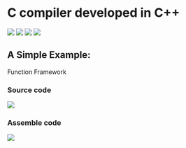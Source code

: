 # C compiler developed in C++


![](https://img.shields.io/badge/LexAnalysis-100%25-blue.svg)  ![](https://img.shields.io/badge/SyntaxAnalysis-100%25-blue.svg) ![](https://img.shields.io/badge/Grammar_Guidance-25%25-green.svg)  ![](https://img.shields.io/badge/BuildCode-15%25-red.svg)

## A Simple Example:

Function Framework

### Source code
![](https://github.com/WuLynLinux/C_Complier_Project/blob/master/images/1.png)

### Assemble code
![](https://github.com/WuLynLinux/C_Complier_Project/blob/master/images/2.jpg)
